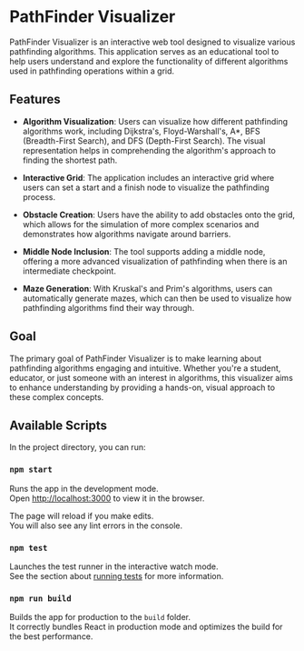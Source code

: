 # PathFinder Visualizer

PathFinder Visualizer is an interactive web tool designed to visualize various pathfinding algorithms. This application serves as an educational tool to help users understand and explore the functionality of different algorithms used in pathfinding operations within a grid.

## Features

- **Algorithm Visualization**: Users can visualize how different pathfinding algorithms work, including Dijkstra's, Floyd-Warshall's, A*, BFS (Breadth-First Search), and DFS (Depth-First Search). The visual representation helps in comprehending the algorithm's approach to finding the shortest path.
  
- **Interactive Grid**: The application includes an interactive grid where users can set a start and a finish node to visualize the pathfinding process.

- **Obstacle Creation**: Users have the ability to add obstacles onto the grid, which allows for the simulation of more complex scenarios and demonstrates how algorithms navigate around barriers.

- **Middle Node Inclusion**: The tool supports adding a middle node, offering a more advanced visualization of pathfinding when there is an intermediate checkpoint.

- **Maze Generation**: With Kruskal's and Prim's algorithms, users can automatically generate mazes, which can then be used to visualize how pathfinding algorithms find their way through.

## Goal

The primary goal of PathFinder Visualizer is to make learning about pathfinding algorithms engaging and intuitive. Whether you're a student, educator, or just someone with an interest in algorithms, this visualizer aims to enhance understanding by providing a hands-on, visual approach to these complex concepts.

## Available Scripts

In the project directory, you can run:

### `npm start`

Runs the app in the development mode.<br>
Open [http://localhost:3000](http://localhost:3000) to view it in the browser.

The page will reload if you make edits.<br>
You will also see any lint errors in the console.

### `npm test`

Launches the test runner in the interactive watch mode.<br>
See the section about [running tests](https://facebook.github.io/create-react-app/docs/running-tests) for more information.

### `npm run build`

Builds the app for production to the `build` folder.<br>
It correctly bundles React in production mode and optimizes the build for the best performance.






